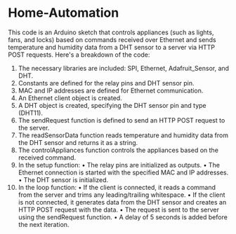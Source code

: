 # Home-Automation
This code is an Arduino sketch that controls appliances (such as lights, fans, and locks) based on commands received over Ethernet and sends temperature and humidity data from a DHT sensor to a server via HTTP POST requests. Here's a breakdown of the code:
1.	The necessary libraries are included: SPI, Ethernet, Adafruit_Sensor, and DHT.
2.	Constants are defined for the relay pins and DHT sensor pin.
3.	MAC and IP addresses are defined for Ethernet communication.
4.	An Ethernet client object is created.
5.	A DHT object is created, specifying the DHT sensor pin and type (DHT11).
6.	The sendRequest function is defined to send an HTTP POST request to the server.
7.	The readSensorData function reads temperature and humidity data from the DHT sensor and returns it as a string.
8.	The controlAppliances function controls the appliances based on the received command.
9.	In the setup function:
•	The relay pins are initialized as outputs.
•	The Ethernet connection is started with the specified MAC and IP addresses.
•	The DHT sensor is initialized.
10.	In the loop function:
•	If the client is connected, it reads a command from the server and trims any leading/trailing whitespace.
•	If the client is not connected, it generates data from the DHT sensor and creates an HTTP POST request with the data.
•	The request is sent to the server using the sendRequest function.
•	A delay of 5 seconds is added before the next iteration.

